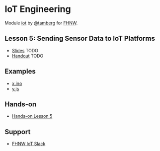 # IoT Engineering
Module [iot](https://www.fhnw.ch/de/studium/module/9280188) by [@tamberg](https://twitter.com/tamberg) for [FHNW](https://www.fhnw.ch/).

## Lesson 5: Sending Sensor Data to IoT Platforms
- [Slides](http://www.tamberg.org/fhnw/2019/IoT05SensorDataPlatforms.pdf) TODO
- [Handout](http://www.tamberg.org/fhnw/2019/IoT05SensorDataPlatformsHandout.pdf) TODO

## Examples
- [x.ino](x.ino)
- [y.js](y.js)

## Hands-on
- [Hands-on Lesson 5](../../../../fhnw-iot-work-05/blob/master/README.md)

## Support
- [FHNW IoT Slack](https://fhnw-iot.slack.com/)
